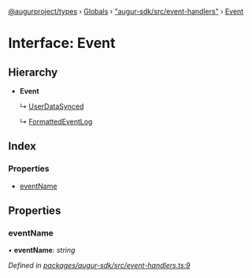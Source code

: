 [@augurproject/types](../README.md) › [Globals](../globals.md) › ["augur-sdk/src/event-handlers"](../modules/_augur_sdk_src_event_handlers_.md) › [Event](_augur_sdk_src_event_handlers_.event.md)

# Interface: Event

## Hierarchy

* **Event**

  ↳ [UserDataSynced](_augur_sdk_src_event_handlers_.userdatasynced.md)

  ↳ [FormattedEventLog](_augur_sdk_src_event_handlers_.formattedeventlog.md)

## Index

### Properties

* [eventName](_augur_sdk_src_event_handlers_.event.md#eventname)

## Properties

###  eventName

• **eventName**: *string*

*Defined in [packages/augur-sdk/src/event-handlers.ts:9](https://github.com/AugurProject/augur/blob/69c4be52bf/packages/augur-sdk/src/event-handlers.ts#L9)*
